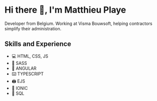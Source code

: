 # Hi there 👋, I'm Matthieu Playe
Developer from Belgium. 
Working at Visma Bouwsoft, helping contractors simplify their administration. 

## Skills and Experience
* 💻 HTML, CSS, JS
* 🌈 SASS
* 🤯 ANGULAR
* ⌨️ TYPESCRIPT
* 🖨️ EJS
* 📱 IONIC
* 💾 SQL
